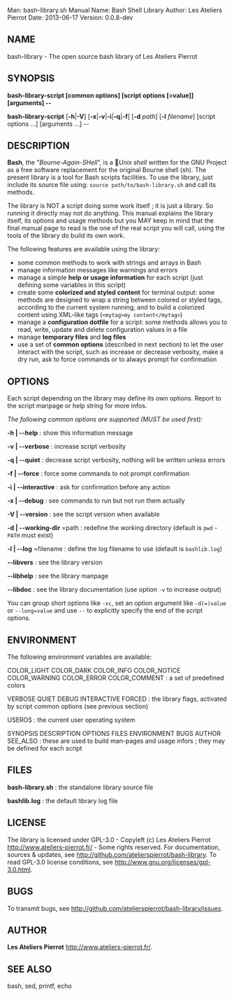 Man:        bash-library.sh Manual
Name:       Bash Shell Library
Author:     Les Ateliers Pierrot
Date: 2013-06-17
Version: 0.0.8-dev


## NAME

bash-library - The open source bash library of Les Ateliers Pierrot

## SYNOPSIS

**bash-library-script [common options] [script options [=value]] [arguments] --**

**bash-library-script**  [**-h**|**-V**]  [**-x**|**-v**|**-i**|**-q**|**-f**]
    [**-d** *path*]  [**-l** *filename*]
    [script options ...] [arguments ...] --

## DESCRIPTION

**Bash**, the "*Bourne-Again-SHell*", is a *Unix shell* written for the GNU Project as a
free software replacement for the original Bourne shell (sh). The present library is a tool
for Bash scripts facilities. To use the library, just include its source file using:
`source path/to/bash-library.sh` and call its methods.

The library is NOT a script doing some work itself ; it is just a library. So running it
directly may not do anything. This manual explains the library itself, its options and
usage methods but you MAY keep in mind that the final manual page to read is the one of
the real script you will call, using the tools of the library do build its own work.

The following features are available using the library:

-   some common methods to work with strings and arrays in Bash
-   manage information messages like warnings and errors
-   manage a simple **help or usage information** for each script (just defining some variables
    in this script)
-   create some **colorized and styled content** for terminal output: some methods are designed
    to wrap a string between colored or styled tags, according to the current system running,
    and to build a colorized content using XML-like tags (`<mytag>my content</mytag>`)
-   manage a **configuration dotfile** for a script: some methods allows you to read, write,
    update and delete configuration values in a file
-   manage **temporary files** and **log files**
-   use a set of **common options** (described in next section) to let the user interact
    with the script, such as increase or decrease verbosity, make a dry run, ask to force 
    commands or to always prompt for confirmation

## OPTIONS

Each script depending on the library may define its own options. Report to the script
manpage or help string for more infos.

*The following common options are supported (MUST be used first):*

**-h | --help**
:    show this information message 

**-v | --verbose**
:    increase script verbosity 

**-q | --quiet**
:    decrease script verbosity, nothing will be written unless errors 

**-f | --force**
:    force some commands to not prompt confirmation 

**-i | --interactive**
:    ask for confirmation before any action 

**-x | --debug**
:    see commands to run but not run them actually 

**-V | --version**
:    see the script version when available

**-d | --working-dir** =path
:    redefine the working directory (default is `pwd` - `PATH` must exist)

**-l | --log** =filename
:    define the log filename to use (default is `bashlib.log`)

**--libvers**
:    see the library version 

**--libhelp**
:    see the library manpage

**--libdoc**
:    see the library documentation (use option `-v` to increase output)

You can group short options like `-xc`, set an option argument like `-d(=)value` or
`--long=value` and use `--` to explicitly specify the end of the script options.

## ENVIRONMENT

The following environment variables are available:

COLOR_LIGHT COLOR_DARK COLOR_INFO COLOR_NOTICE COLOR_WARNING COLOR_ERROR COLOR_COMMENT
:    a set of predefined colors

VERBOSE QUIET DEBUG INTERACTIVE FORCED
:    the library flags, activated by script common options (see previous section)

USEROS
:    the current user operating system

SYNOPSIS DESCRIPTION OPTIONS FILES ENVIRONMENT BUGS AUTHOR SEE_ALSO
:    these are used to build man-pages and usage infors ; they may be defined for each script

## FILES

**bash-library.sh**
:    the standalone library source file 

**bashlib.log**
:    the default library log file

## LICENSE

The library is licensed under GPL-3.0 - Copyleft (c) Les Ateliers Pierrot
<http://www.ateliers-pierrot.fr/> - Some rights reserved. For documentation,
sources & updates, see <http://github.com/atelierspierrot/bash-library>. 
To read GPL-3.0 license conditions, see <http://www.gnu.org/licenses/gpl-3.0.html>.

## BUGS

To transmit bugs, see <http://github.com/atelierspierrot/bash-library/issues>.

## AUTHOR

**Les Ateliers Pierrot** <http://www.ateliers-pierrot.fr/>.

## SEE ALSO

bash, sed, printf, echo

